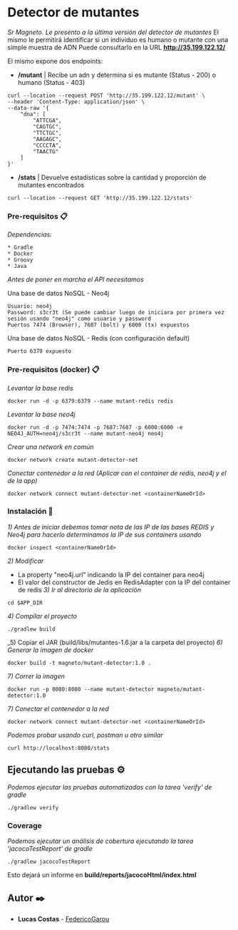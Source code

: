 # Detector de mutantes
_Sr Magneto. Le presento a la última versión del detector de mutantes_
El mismo le permitirá identificar si un individuo es humano o mutante con una simple muestra de ADN
Puede consultarlo en la URL **http://35.199.122.12/**

El mismo expone dos endpoints:
* **/mutant** | Recibe un adn y determina si es mutante (Status - 200) o humano (Status - 403)

```
curl --location --request POST 'http://35.199.122.12/mutant' \
--header 'Content-Type: application/json' \
--data-raw '{
    "dna": [
        "ATTCGA",
        "CAGTGC",
        "TTCTGC",
        "AAGAGC",
        "CCCCTA",
        "TAACTG"
    ]
}'
```

* **/stats** | Devuelve estadísticas sobre la cantidad y proporción de mutantes encontrados

```
curl --location --request GET 'http://35.199.122.12/stats'
```

### Pre-requisitos 📋

_Dependencias:_

```
* Gradle
* Docker
* Groovy
* Java
```

_Antes de poner en marcha el API necesitamos_

Una base de datos NoSQL - Neo4j
```
Usuario: neo4j
Password: s3cr3t (Se puede cambiar luego de iniciara por primera vez sesión usando "neo4j" como usuario y password
Puertos 7474 (Browser), 7687 (bolt) y 6000 (tx) expuestos
```

Una base de datos NoSQL - Redis (con configuración default)
```
Puerto 6379 expuesto
```

### Pre-requisitos (docker) 📋

_Levantar la base redis_
```
docker run -d -p 6379:6379 --name mutant-redis redis
```

_Levantar la base neo4j_
```
docker run -d -p 7474:7474 -p 7687:7687 -p 6000:6000 -e NEO4J_AUTH=neo4j/s3cr3t --name mutant-neo4j neo4j
```

_Crear una network en común_
```
docker network create mutant-detector-net
```

_Conectar contenedor a la red (Aplicar con el container de redis, neo4j y el de la app)_
```
docker network connect mutant-detector-net <containerNameOrId>
```

### Instalación 🔧

_1) Antes de iniciar debemos tomar nota de las IP de las bases REDIS y Neo4j para hacerlo determinamos la IP de sus containers usando_
```
docker inspect <containerNameOrId>
```
_2) Modificar_ 
  * La property "neo4j.url" indicando la IP del container para neo4j
  * El valor del constructor de Jedis en RedisAdapter con la IP del container de redis
_3) Ir al directorio de la aplicación_
```
cd $APP_DIR
```
_4) Compilar el proyecto_
```
./gradlew build
```
_5) Copiar el JAR (build/libs/mutantes-1.6.jar a la carpeta del proyecto)
_6) Generar la imagen de docker_
```
docker build -t magneto/mutant-detector:1.0 .
```
_7) Correr la imagen_
```
docker run -p 8080:8080 --name mutant-detector magneto/mutant-detector:1.0
```
_7) Conectar el contenedor a la red_
```
docker network connect mutant-detector-net <containerNameOrId>
```

_Podemos probar usando curl, postman u otro similar_
```
curl http://localhost:8080/stats
```

## Ejecutando las pruebas ⚙️

_Podemos ejecutar las pruebas automatizadas con la tarea 'verify' de gradle_
```
./gradlew verify
```

### Coverage

_Podemos ejecutar un análisis de cobertura ejecutando la tarea 'jacocoTestReport' de gradle_

```
./gradlew jacocoTestReport
```

Esto dejará un informe en **build/reports/jacocoHtml/index.html**

## Autor ✒️

* **Lucas Costas** - [FedericoGarou](https://github.com/FedericoGarou)